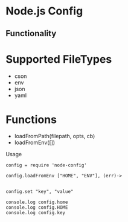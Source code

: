 # Node.js Config

## Functionality

# Supported FileTypes

* cson
* env
* json
* yaml

# Functions

* loadFromPath(filepath, opts, cb)
* loadFromEnv([])

Usage

~~~ coffee-script
config = require 'node-config'

config.loadFromEnv ["HOME", "ENV"], (err)->

  
config.set "key", "value"

console.log config.home
console.log config.HOME
console.log config.key
~~~


